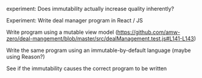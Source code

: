 experiment: Does immutability actually increase quality inherently? 


Experiment: Write deal manager program in React / JS 

Write program using a mutable view model (https://github.com/amw-zero/deal-mangement/blob/master/src/dealManagement.test.js#L141-L143)

Write the same program using an immutable-by-default language (maybe using Reason?)

See if the immutability causes the correct program to be written

